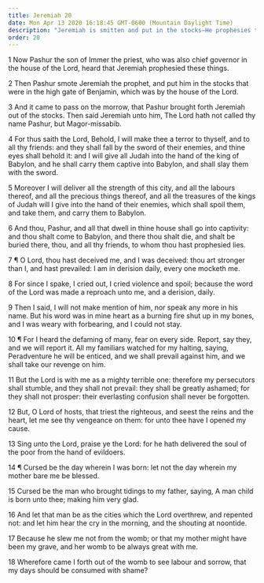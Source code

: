 ```yaml
---
title: Jeremiah 20
date: Mon Apr 13 2020 16:18:45 GMT-0600 (Mountain Daylight Time)
description: "Jeremiah is smitten and put in the stocks—He prophesies that all Judah will be taken captive by Babylon."
order: 20
---
```


1 Now Pashur the son of Immer the priest, who was also chief governor in the house of the Lord, heard that Jeremiah prophesied these things.

2 Then Pashur smote Jeremiah the prophet, and put him in the stocks that were in the high gate of Benjamin, which was by the house of the Lord.

3 And it came to pass on the morrow, that Pashur brought forth Jeremiah out of the stocks. Then said Jeremiah unto him, The Lord hath not called thy name Pashur, but Magor-missabib.

4 For thus saith the Lord, Behold, I will make thee a terror to thyself, and to all thy friends: and they shall fall by the sword of their enemies, and thine eyes shall behold it: and I will give all Judah into the hand of the king of Babylon, and he shall carry them captive into Babylon, and shall slay them with the sword.

5 Moreover I will deliver all the strength of this city, and all the labours thereof, and all the precious things thereof, and all the treasures of the kings of Judah will I give into the hand of their enemies, which shall spoil them, and take them, and carry them to Babylon.

6 And thou, Pashur, and all that dwell in thine house shall go into captivity: and thou shalt come to Babylon, and there thou shalt die, and shalt be buried there, thou, and all thy friends, to whom thou hast prophesied lies.

7 ¶ O Lord, thou hast deceived me, and I was deceived: thou art stronger than I, and hast prevailed: I am in derision daily, every one mocketh me.

8 For since I spake, I cried out, I cried violence and spoil; because the word of the Lord was made a reproach unto me, and a derision, daily.

9 Then I said, I will not make mention of him, nor speak any more in his name. But his word was in mine heart as a burning fire shut up in my bones, and I was weary with forbearing, and I could not stay.

10 ¶ For I heard the defaming of many, fear on every side. Report, say they, and we will report it. All my familiars watched for my halting, saying, Peradventure he will be enticed, and we shall prevail against him, and we shall take our revenge on him.

11 But the Lord is with me as a mighty terrible one: therefore my persecutors shall stumble, and they shall not prevail: they shall be greatly ashamed; for they shall not prosper: their everlasting confusion shall never be forgotten.

12 But, O Lord of hosts, that triest the righteous, and seest the reins and the heart, let me see thy vengeance on them: for unto thee have I opened my cause.

13 Sing unto the Lord, praise ye the Lord: for he hath delivered the soul of the poor from the hand of evildoers.

14 ¶ Cursed be the day wherein I was born: let not the day wherein my mother bare me be blessed.

15 Cursed be the man who brought tidings to my father, saying, A man child is born unto thee; making him very glad.

16 And let that man be as the cities which the Lord overthrew, and repented not: and let him hear the cry in the morning, and the shouting at noontide.

17 Because he slew me not from the womb; or that my mother might have been my grave, and her womb to be always great with me.

18 Wherefore came I forth out of the womb to see labour and sorrow, that my days should be consumed with shame?
